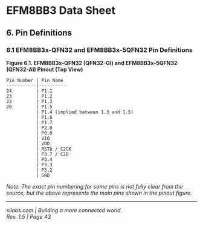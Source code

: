 # EFM8BB3 Data Sheet

## 6. Pin Definitions

### 6.1 EFM8BB3x-QFN32 and EFM8BB3x-5QFN32 Pin Definitions

**Figure 6.1. EFM8BB3x-QFN32 (QFN32-GI) and EFM8BB3x-5QFN32 (QFN32-AI) Pinout (Top View)**

```
Pin Number | Pin Name
-----------|----------
24         | P1.1
23         | P1.2
22         | P1.3
20         | P1.5
           | P1.4 (implied between 1.3 and 1.5)
           | P1.6
           | P1.7
           | P2.0
           | P0.0
           | VIO
           | VDD
           | RSTb / C2CK
           | P3.7 / C2D
           | P3.4
           | P3.3
           | P3.2
           | GND
```

*Note: The exact pin numbering for some pins is not fully clear from the source, but the above represents the main pins shown in the pinout figure.*

---

*silabs.com | Building a more connected world.*  
*Rev. 1.5 | Page 43*